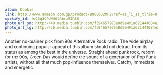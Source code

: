 ```yaml
---
album: Dookie
link: http://www.amazon.com/gp/product/B000002MP2/ref=as_li_ss_tl?ie=UTF8&amp;camp=1789&amp;creative=390957&amp;creativeASIN=B000002MP2&amp;linkCode=as2&amp;tag=besalbintheun-20
spotify_id: 4uG8q3GPuWHQlRbswMIRS6
photo_url_sm: http://40.media.tumblr.com/f394657970a0d9e491a621448084e2eb/tumblr_mjve27Mwsz1rsqbe7o1_100.jpg
photo_url_lg: http://36.media.tumblr.com/f394657970a0d9e491a621448084e2eb/tumblr_mjve27Mwsz1rsqbe7o1_400.jpg
---
```

Another no-brainer pick from 90s Alternative Rock radio. The wide airplay and continuing popular appeal of this album should not detract from its status as among the best in the universe. Straight ahead punk rock, reborn for the 90s, Green Day would define the sound of a generation of Pop Punk artists, without all that much pop-influence themselves. Catchy, immediate and energetic.
